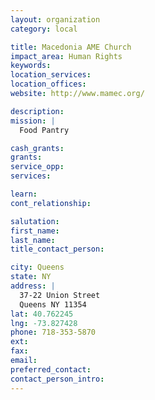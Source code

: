 ```yaml
---
layout: organization
category: local

title: Macedonia AME Church
impact_area: Human Rights
keywords: 
location_services: 
location_offices: 
website: http://www.mamec.org/

description: 
mission: |
  Food Pantry

cash_grants: 
grants: 
service_opp: 
services: 

learn: 
cont_relationship: 

salutation: 
first_name: 
last_name: 
title_contact_person: 

city: Queens
state: NY
address: |
  37-22 Union Street     
  Queens NY 11354
lat: 40.762245
lng: -73.827428
phone: 718-353-5870
ext: 
fax: 
email: 
preferred_contact: 
contact_person_intro: 
---
```

